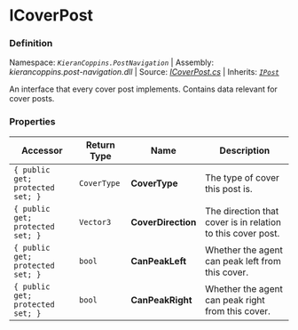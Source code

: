 # ICoverPost

### Definition
Namespace: *`KieranCoppins.PostNavigation`* | Assembly: *kierancoppins.post-navigation.dll* | Source: [*ICoverPost.cs*](../../../../Runtime/Posts/Interfaces/ICoverPost.cs) | Inherits: [*`IPost`*](../../../../Runtime/Posts/Interfaces/IPost.cs)

An interface that every cover post implements. Contains data relevant for cover posts.

### Properties
| Accessor | Return Type | Name | Description |
|----------|-------------|------|-------------|
| `{ public get; protected set; }` | `CoverType` | **CoverType** | The type of cover this post is. |
| `{ public get; protected set; }` | `Vector3` | **CoverDirection** | The direction that cover is in relation to this cover post. |
| `{ public get; protected set; }` | `bool` | **CanPeakLeft** | Whether the agent can peak left from this cover. |
| `{ public get; protected set; }` | `bool` | **CanPeakRight** | Whether the agent can peak right from this cover. |